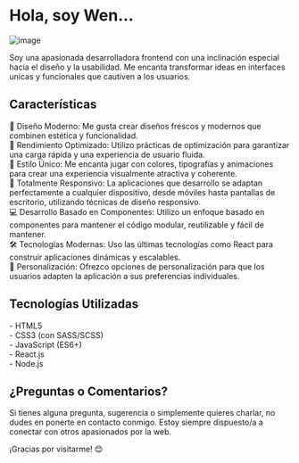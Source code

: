 <h1>Hola, soy Wen...</h1>

![image](https://github.com/Wen-Estevez/Wen-Estevez/assets/29679032/1d422a98-874a-4a53-8933-ef4022438202)

Soy una apasionada desarrolladora frontend con una inclinación especial hacia el diseño y la usabilidad. Me encanta transformar ideas en interfaces unicas y funcionales que cautiven a los usuarios.

<h2>Características</h2> 
🌟 Diseño Moderno: Me gusta crear diseños frescos y modernos que combinen estética y funcionalidad.<br/>
🚀 Rendimiento Optimizado: Utilizo prácticas de optimización para garantizar una carga rápida y una experiencia de usuario fluida.<br/>
🎨 Estilo Único: Me encanta jugar con colores, tipografías y animaciones para crear una experiencia visualmente atractiva y coherente.<br/>
📱 Totalmente Responsivo: La aplicaciones que desarrollo se adaptan perfectamente a cualquier dispositivo, desde móviles hasta pantallas de escritorio, utilizando técnicas de diseño responsivo.<br/>
💻 Desarrollo Basado en Componentes: Utilizo un enfoque basado en componentes para mantener el código modular, reutilizable y fácil de mantener.<br/>
🛠️ Tecnologías Modernas: Uso las últimas tecnologías como React para construir aplicaciones dinámicas y escalables.<br/>
🌈 Personalización: Ofrezco opciones de personalización para que los usuarios adapten la aplicación a sus preferencias individuales.

<h2>Tecnologías Utilizadas</h2> 
- HTML5<br/>
- CSS3 (con SASS/SCSS)<br/>
- JavaScript (ES6+)<br/>
- React.js <br/>
- Node.js<br/>

<h2>¿Preguntas o Comentarios?</h2>

Si tienes alguna pregunta, sugerencia o simplemente quieres charlar, no dudes en ponerte en contacto conmigo. Estoy siempre dispuesto/a a conectar con otros apasionados por la web.

¡Gracias por visitarme! 😊




<!--
**Wen-Estevez/Wen-Estevez** is a ✨ _special_ ✨ repository because its `README.md` (this file) appears on your GitHub profile.

Here are some ideas to get you started:

- 🔭 I’m currently working on ...
- 🌱 I’m currently learning ...
- 👯 I’m looking to collaborate on ...
- 🤔 I’m looking for help with ...
- 💬 Ask me about ...
- 📫 How to reach me: ...
- 😄 Pronouns: ...
- ⚡ Fun fact: ...
-->
